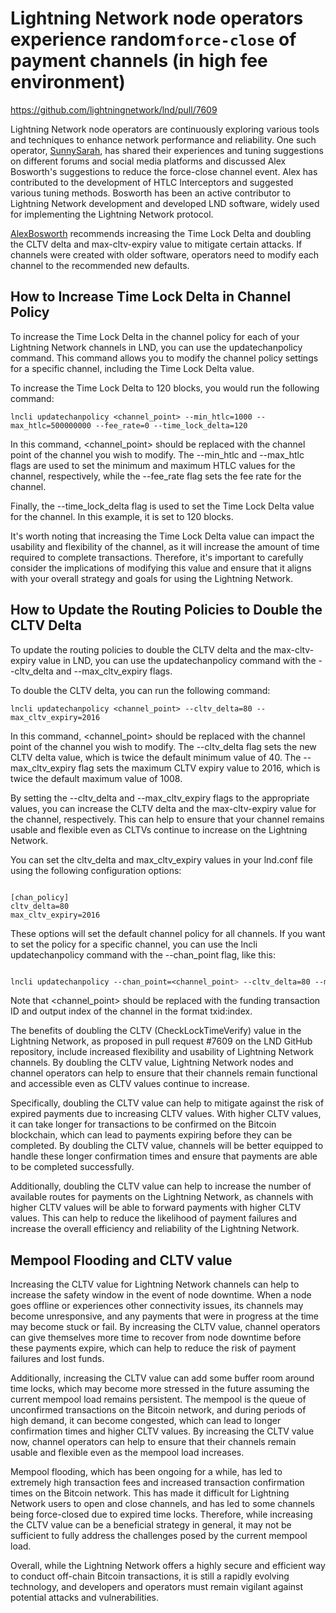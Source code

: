 # Lightning Network node operators experience random`force-close` of payment channels (in high fee environment)

https://github.com/lightningnetwork/lnd/pull/7609

Lightning Network node operators are continuously exploring various tools and techniques to enhance network performance and reliability. One such operator, [SunnySarah](https://twitter.com/SunnySarahNode/status/1655137367487807488), has shared their experiences and tuning suggestions on different forums and social media platforms and discussed Alex Bosworth's suggestions to reduce the force-close channel event. Alex has contributed to the development of HTLC Interceptors and suggested various tuning methods. Bosworth has been an active contributor to Lightning Network development and developed LND software, widely used for implementing the Lightning Network protocol.

[AlexBosworth](https://twitter.com/alexbosworth/status/1651236610829172748) recommends increasing the Time Lock Delta and doubling the CLTV delta and max-cltv-expiry value to mitigate certain attacks. If channels were created with older software, operators need to modify each channel to the recommended new defaults.

## How to Increase Time Lock Delta in Channel Policy

To increase the Time Lock Delta in the channel policy for each of your Lightning Network channels in LND, you can use the updatechanpolicy command. This command allows you to modify the channel policy settings for a specific channel, including the Time Lock Delta value.

To increase the Time Lock Delta to 120 blocks, you would run the following command:


```lncli updatechanpolicy <channel_point> --min_htlc=1000 --max_htlc=500000000 --fee_rate=0 --time_lock_delta=120```

In this command, <channel_point> should be replaced with the channel point of the channel you wish to modify. The --min_htlc and --max_htlc flags are used to set the minimum and maximum HTLC values for the channel, respectively, while the --fee_rate flag sets the fee rate for the channel.

Finally, the --time_lock_delta flag is used to set the Time Lock Delta value for the channel. In this example, it is set to 120 blocks.

It's worth noting that increasing the Time Lock Delta value can impact the usability and flexibility of the channel, as it will increase the amount of time required to complete transactions. Therefore, it's important to carefully consider the implications of modifying this value and ensure that it aligns with your overall strategy and goals for using the Lightning Network.

## How to Update the Routing Policies to Double the CLTV Delta

To update the routing policies to double the CLTV delta and the max-cltv-expiry value in LND, you can use the updatechanpolicy command with the --cltv_delta and --max_cltv_expiry flags.

To double the CLTV delta, you can run the following command:

```   
lncli updatechanpolicy <channel_point> --cltv_delta=80 --max_cltv_expiry=2016
```

In this command, <channel_point> should be replaced with the channel point of the channel you wish to modify. The --cltv_delta flag sets the new CLTV delta value, which is twice the default minimum value of 40. The --max_cltv_expiry flag sets the maximum CLTV expiry value to 2016, which is twice the default maximum value of 1008.

By setting the --cltv_delta and --max_cltv_expiry flags to the appropriate values, you can increase the CLTV delta and the max-cltv-expiry value for the channel, respectively. This can help to ensure that your channel remains usable and flexible even as CLTVs continue to increase on the Lightning Network.

You can set the cltv_delta and max_cltv_expiry values in your lnd.conf file using the following configuration options:

```

[chan_policy]
cltv_delta=80
max_cltv_expiry=2016
```
These options will set the default channel policy for all channels. If you want to set the policy for a specific channel, you can use the lncli updatechanpolicy command with the --chan_point flag, like this:

```css

lncli updatechanpolicy --chan_point=<channel_point> --cltv_delta=80 --max_cltv_expiry=2016
```
Note that <channel_point> should be replaced with the funding transaction ID and output index of the channel in the format txid:index.


The benefits of doubling the CLTV (CheckLockTimeVerify) value in the Lightning Network, as proposed in pull request #7609 on the LND GitHub repository, include increased flexibility and usability of Lightning Network channels. By doubling the CLTV value, Lightning Network nodes and channel operators can help to ensure that their channels remain functional and accessible even as CLTV values continue to increase.

Specifically, doubling the CLTV value can help to mitigate against the risk of expired payments due to increasing CLTV values. With higher CLTV values, it can take longer for transactions to be confirmed on the Bitcoin blockchain, which can lead to payments expiring before they can be completed. By doubling the CLTV value, channels will be better equipped to handle these longer confirmation times and ensure that payments are able to be completed successfully.

Additionally, doubling the CLTV value can help to increase the number of available routes for payments on the Lightning Network, as channels with higher CLTV values will be able to forward payments with higher CLTV values. This can help to reduce the likelihood of payment failures and increase the overall efficiency and reliability of the Lightning Network.

## Mempool Flooding and CLTV value 

Increasing the CLTV value for Lightning Network channels can help to increase the safety window in the event of node downtime. When a node goes offline or experiences other connectivity issues, its channels may become unresponsive, and any payments that were in progress at the time may become stuck or fail. By increasing the CLTV value, channel operators can give themselves more time to recover from node downtime before these payments expire, which can help to reduce the risk of payment failures and lost funds.

Additionally, increasing the CLTV value can add some buffer room around time locks, which may become more stressed in the future assuming the current mempool load remains persistent. The mempool is the queue of unconfirmed transactions on the Bitcoin network, and during periods of high demand, it can become congested, which can lead to longer confirmation times and higher CLTV values. By increasing the CLTV value now, channel operators can help to ensure that their channels remain usable and flexible even as the mempool load increases.

Mempool flooding, which has been ongoing for a while, has led to extremely high transaction fees and increased transaction confirmation times on the Bitcoin network. This has made it difficult for Lightning Network users to open and close channels, and has led to some channels being force-closed due to expired time locks. Therefore, while increasing the CLTV value can be a beneficial strategy in general, it may not be sufficient to fully address the challenges posed by the current mempool load.

Overall, while the Lightning Network offers a highly secure and efficient way to conduct off-chain Bitcoin transactions, it is still a rapidly evolving technology, and developers and operators must remain vigilant against potential attacks and vulnerabilities.
